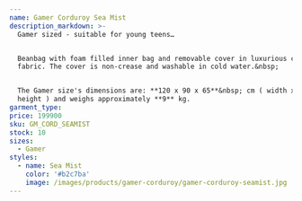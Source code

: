 ```yaml
---
name: Gamer Corduroy Sea Mist
description_markdown: >-
  Gamer sized - suitable for young teens…


  Beanbag with foam filled inner bag and removable cover in luxurious corduroy
  fabric. The cover is non-crease and washable in cold water.&nbsp;


  The Gamer size's dimensions are: **120 x 90 x 65**&nbsp; cm ( width x depth x
  height ) and weighs approximately **9** kg.
garment_type:
price: 199900
sku: GM_CORD_SEAMIST
stock: 10
sizes:
  - Gamer
styles:
  - name: Sea Mist
    color: '#b2c7ba'
    image: /images/products/gamer-corduroy/gamer-corduroy-seamist.jpg
---
```

